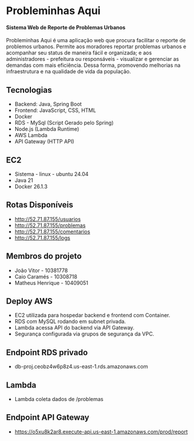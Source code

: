 # Probleminhas Aqui
#### Sistema Web de Reporte de Problemas Urbanos 
Probleminhas Aqui é uma aplicação web que procura facilitar o reporte de problemos urbanos. 
Permite aos moradores reportar problemas urbanos e acompanhar seu status de maneira fácil e organizada; e aos administradores - prefeitura ou responsáveis - visualizar e gerenciar as demandas com mais eficiência. 
Dessa forma, promovendo melhorias na infraestrutura e na qualidade de vida da população. 


## Tecnologias
- Backend: Java, Spring Boot 
- Frontend: JavaScript, CSS, HTML 
- Docker 
- RDS - MySql (Script Gerado pelo Spring)
- Node.js (Lambda Runtime) 
- AWS Lambda 
- API Gateway (HTTP API) 


## EC2
- Sistema - linux - ubuntu 24.04 
- Java 21 
- Docker 26.1.3 


## Rotas Disponíveis
- http://52.71.87.155/usuarios
- http://52.71.87.155/problemas
- http://52.71.87.155/comentarios
- http://52.71.87.155/logs


## Membros do projeto 
- João Vitor - 10381778 
- Caio Caramés - 10308718 
- Matheus Henrique - 10409051 


## Deploy AWS
- EC2 utilizada para hospedar backend e frontend com Container. 
- RDS com MySQL rodando em subnet privada. 
- Lambda acessa API do backend via API Gateway. 
- Segurança configurada via grupos de segurança da VPC. 


## Endpoint RDS privado
- db-proj.ceobz4w6p8z4.us-east-1.rds.amazonaws.com 


## Lambda
- Lambda coleta dados de /problemas 


## Endpoint API Gateway
- https://o5xu8k2ar8.execute-api.us-east-1.amazonaws.com/prod/report 
